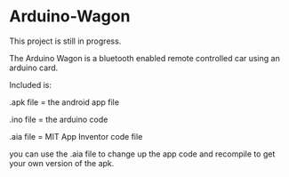 # Arduino-Wagon

This project is still in progress.

The Arduino Wagon is a bluetooth enabled remote controlled car using an arduino card.

Included is:

.apk file = the android app file

.ino file = the arduino code

.aia file = MIT App Inventor code file

you can use the .aia file to change up the app code and recompile to get your own version of the apk.
